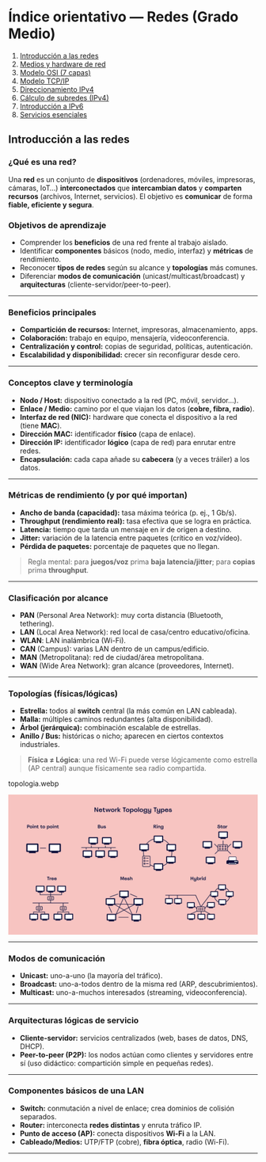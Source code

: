 

# Índice orientativo — Redes (Grado Medio)

1. [Introducción a las redes](#introducción-a-las-redes)
2. [Medios y hardware de red](#medios-y-hardware-de-red)
3. [Modelo OSI (7 capas)](#modelo-osi-7-capas)
4. [Modelo TCP/IP](#modelo-tcpip)
5. [Direccionamiento IPv4](#direccionamiento-ipv4)
6. [Cálculo de subredes (IPv4)](#cálculo-de-subredes-ipv4)
7. [Introducción a IPv6](#introducción-a-ipv6)
8. [Servicios esenciales](#servicios-esenciales)

## Introducción a las redes

### ¿Qué es una red?
Una **red** es un conjunto de **dispositivos** (ordenadores, móviles, impresoras, cámaras, IoT…) **interconectados** que **intercambian datos** y **comparten recursos** (archivos, Internet, servicios). El objetivo es **comunicar** de forma **fiable, eficiente y segura**.

### Objetivos de aprendizaje
- Comprender los **beneficios** de una red frente al trabajo aislado.
- Identificar **componentes** básicos (nodo, medio, interfaz) y **métricas** de rendimiento.
- Reconocer **tipos de redes** según su alcance y **topologías** más comunes.
- Diferenciar **modos de comunicación** (unicast/multicast/broadcast) y **arquitecturas** (cliente-servidor/peer-to-peer).

---

### Beneficios principales
- **Compartición de recursos:** Internet, impresoras, almacenamiento, apps.
- **Colaboración:** trabajo en equipo, mensajería, videoconferencia.
- **Centralización y control:** copias de seguridad, políticas, autenticación.
- **Escalabilidad y disponibilidad:** crecer sin reconfigurar desde cero.

---

### Conceptos clave y terminología
- **Nodo / Host:** dispositivo conectado a la red (PC, móvil, servidor…).
- **Enlace / Medio:** camino por el que viajan los datos (**cobre, fibra, radio**).
- **Interfaz de red (NIC):** hardware que conecta el dispositivo a la red (tiene **MAC**).
- **Dirección MAC:** identificador **físico** (capa de enlace).
- **Dirección IP:** identificador **lógico** (capa de red) para enrutar entre redes.
- **Encapsulación:** cada capa añade su **cabecera** (y a veces tráiler) a los datos.

---

### Métricas de rendimiento (y por qué importan)
- **Ancho de banda (capacidad):** tasa máxima teórica (p. ej., 1 Gb/s).
- **Throughput (rendimiento real):** tasa efectiva que se logra en práctica.
- **Latencia:** tiempo que tarda un mensaje en ir de origen a destino.
- **Jitter:** variación de la latencia entre paquetes (crítico en voz/vídeo).
- **Pérdida de paquetes:** porcentaje de paquetes que no llegan.

> Regla mental: para **juegos/voz** prima **baja latencia/jitter**; para **copias** prima **throughput**.

---

### Clasificación por alcance
- **PAN** (Personal Area Network): muy corta distancia (Bluetooth, tethering).
- **LAN** (Local Area Network): red local de casa/centro educativo/oficina.
- **WLAN**: LAN inalámbrica (Wi-Fi).
- **CAN** (Campus): varias LAN dentro de un campus/edificio.
- **MAN** (Metropolitana): red de ciudad/área metropolitana.
- **WAN** (Wide Area Network): gran alcance (proveedores, Internet).

---

### Topologías (físicas/lógicas)
- **Estrella:** todos al **switch** central (la más común en LAN cableada).
- **Malla:** múltiples caminos redundantes (alta disponibilidad).
- **Árbol (jerárquica):** combinación escalable de estrellas.
- **Anillo / Bus:** históricas o nicho; aparecen en ciertos contextos industriales.

> **Física ≠ Lógica**: una red Wi-Fi puede verse lógicamente como estrella (AP central) aunque físicamente sea radio compartida.

topologia.webp

<div style="text-align: center;">
  <img src="../imagenes/topologia.webp" alt="Descripción de la imagen" style="display: block; margin: 0 auto; max-width: 100%; height: auto;">
</div>

---

### Modos de comunicación
- **Unicast:** uno-a-uno (la mayoría del tráfico).
- **Broadcast:** uno-a-todos dentro de la misma red (ARP, descubrimientos).
- **Multicast:** uno-a-muchos interesados (streaming, videoconferencia).

---

### Arquitecturas lógicas de servicio
- **Cliente-servidor:** servicios centralizados (web, bases de datos, DNS, DHCP).
- **Peer-to-peer (P2P):** los nodos actúan como clientes y servidores entre sí (uso didáctico: compartición simple en pequeñas redes).

---

### Componentes básicos de una LAN
- **Switch:** conmutación a nivel de enlace; crea dominios de colisión separados.
- **Router:** interconecta **redes distintas** y enruta tráfico IP.
- **Punto de acceso (AP):** conecta dispositivos **Wi-Fi** a la LAN.
- **Cableado/Medios:** UTP/FTP (cobre), **fibra óptica**, radio (Wi-Fi).

---





